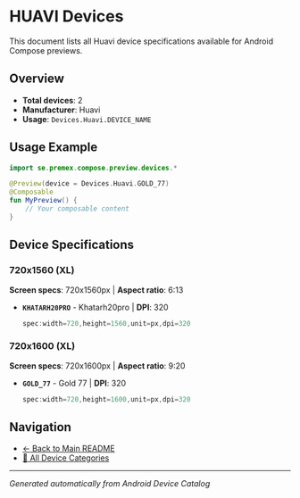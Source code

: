 # HUAVI Devices

This document lists all Huavi device specifications available for Android Compose previews.

## Overview

- **Total devices**: 2
- **Manufacturer**: Huavi
- **Usage**: `Devices.Huavi.DEVICE_NAME`

## Usage Example

```kotlin
import se.premex.compose.preview.devices.*

@Preview(device = Devices.Huavi.GOLD_77)
@Composable
fun MyPreview() {
    // Your composable content
}
```

## Device Specifications

### 720x1560 (XL)

**Screen specs**: 720x1560px | **Aspect ratio**: 6:13

- **`KHATARH20PRO`** - Khatarh20pro | **DPI**: 320
  ```kotlin
  spec:width=720,height=1560,unit=px,dpi=320
  ```

### 720x1600 (XL)

**Screen specs**: 720x1600px | **Aspect ratio**: 9:20

- **`GOLD_77`** - Gold 77 | **DPI**: 320
  ```kotlin
  spec:width=720,height=1600,unit=px,dpi=320
  ```

## Navigation

- [← Back to Main README](../../README.md)
- [📱 All Device Categories](../README.md)

---
*Generated automatically from Android Device Catalog*
